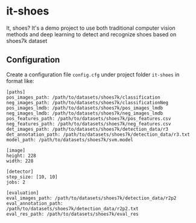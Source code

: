 # it-shoes
It, shoes? It's a demo project to use both traditional computer vision methods and deep learning to detect and recognize shoes based on shoes7k dataset

## Configuration

Create a configuration file `config.cfg` under project folder `it-shoes` in format like:

```
[paths]
pos_images_path: /path/to/datasets/shoes7k/classification
neg_images_path: /path/to/datasets/shoes7k/classificationNeg
pos_images_lmdb: /path/to/datasets/shoes7k/pos_images_lmdb
neg_images_lmdb: /path/to/datasets/shoes7k/neg_images_lmdb
pos_features_path: /path/to/datasets/shoes7k/pos_features.csv
neg_features_path: /path/to/datasets/shoes7k/neg_features.csv
det_images_path: /path/to/datasets/shoes7k/detection_data/r3
det_annotation_path: /path/to/datasets/shoes7k/detection_data/r3.txt
model_path: /path/to/datasets/shoes7k/svm.model

[image]
height: 228
width: 228

[detector]
step_size: [10, 10]
jobs: 2

[evaluation]
eval_images_path: /path/to/datasets/shoes7k/detection_data/r2p2
eval_annotation_path: /path/to/datasets/shoes7k/detection_data/r2p2.txt
eval_res_path: /path/to/datasets/shoes7k/eval_res
```
